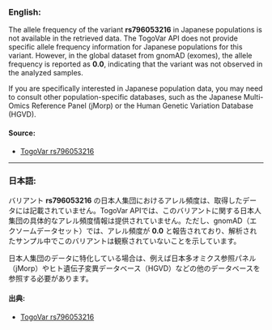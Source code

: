 ### English:
The allele frequency of the variant **rs796053216** in Japanese populations is not available in the retrieved data. The TogoVar API does not provide specific allele frequency information for Japanese populations for this variant. However, in the global dataset from gnomAD (exomes), the allele frequency is reported as **0.0**, indicating that the variant was not observed in the analyzed samples.

If you are specifically interested in Japanese population data, you may need to consult other population-specific databases, such as the Japanese Multi-Omics Reference Panel (jMorp) or the Human Genetic Variation Database (HGVD).

#### Source:
- [TogoVar rs796053216](https://togovar.org/variant/12-51790401-G-A)

---

### 日本語:
バリアント **rs796053216** の日本人集団におけるアレル頻度は、取得したデータには記載されていません。TogoVar APIでは、このバリアントに関する日本人集団の具体的なアレル頻度情報は提供されていません。ただし、gnomAD（エクソームデータセット）では、アレル頻度が **0.0** と報告されており、解析されたサンプル中でこのバリアントは観察されていないことを示しています。

日本人集団のデータに特化している場合は、例えば日本多オミクス参照パネル（jMorp）やヒト遺伝子変異データベース（HGVD）などの他のデータベースを参照する必要があります。

#### 出典:
- [TogoVar rs796053216](https://togovar.org/variant/12-51790401-G-A)
